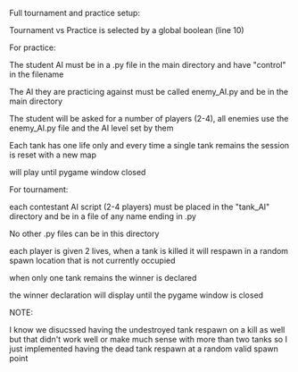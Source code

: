 Full tournament and practice setup:


Tournament vs Practice is selected by a global boolean (line 10)


For practice:

The student AI must be in a .py file in the main directory and have "control" in the filename

The AI they are practicing against must be called enemy_AI.py and be in the main directory

The student will be asked for a number of players (2-4), all enemies use the enemy_AI.py file and the AI level set by them

Each tank has one life only and every time a single tank remains the session is reset with a new map

will play until pygame window closed



For tournament:

each contestant AI script (2-4 players) must be placed in the "tank_AI" directory and be in a file of any name ending in .py

No other .py files can be in this directory

each player is given 2 lives, when a tank is killed it will respawn in a random spawn location that is not currently occupied

when only one tank remains the winner is declared

the winner declaration will display until the pygame window is closed



NOTE:

I know we disucssed having the undestroyed tank respawn on a kill as well but that didn't work well or make much sense with more than two tanks so I just implemented having the dead tank respawn at a random valid spawn point

